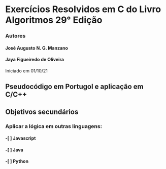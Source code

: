 # Exercícios Resolvidos em C do Livro Algoritmos 29° Edição
### Autores 
#### José Augusto N. G. Manzano
#### Jaya Figueiredo de Oliveira
Iniciado em 01/10/21
## Pseudocódigo em Portugol e aplicação em C/C++


## Objetivos secundários
### Aplicar a lógica em outras linguagens:
#### -[ ] Javascript
#### -[ ] Java
#### -[ ] Python

